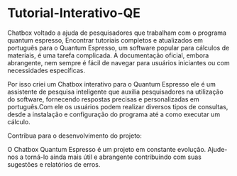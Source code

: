 # Tutorial-Interativo-QE
Chatbox voltado a ajuda de pesquisadores que trabalham com o programa quantum espresso, Encontrar tutoriais completos e atualizados em português para o Quantum Espresso, um software popular para cálculos de materiais, é uma tarefa complicada. A documentação oficial, embora abrangente, nem sempre é fácil de navegar para usuários iniciantes ou com necessidades específicas.

Por isso criei um Chatbox interativo para o Quantum Espresso ele é um assistente de pesquisa inteligente que auxilia pesquisadores na utilização do software, fornecendo respostas precisas e personalizadas em português.Com ele os usuários podem realizar diversos tipos de consultas, desde a instalação e configuração do programa até a como executar um cálculo.

Contribua para o desenvolvimento do projeto:

O Chatbox Quantum Espresso é um projeto em constante evolução. Ajude-nos a torná-lo ainda mais útil e abrangente contribuindo com suas sugestões e relatórios de erros.
